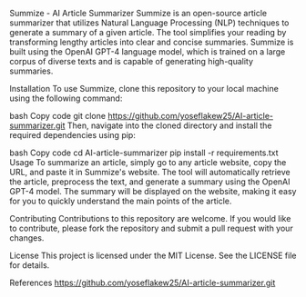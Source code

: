 Summize - AI Article Summarizer
Summize is an open-source article summarizer that utilizes Natural Language Processing (NLP) techniques to generate a summary of a given article. The tool simplifies your reading by transforming lengthy articles into clear and concise summaries. Summize is built using the OpenAI GPT-4 language model, which is trained on a large corpus of diverse texts and is capable of generating high-quality summaries.

Installation
To use Summize, clone this repository to your local machine using the following command:

bash
Copy code
git clone https://github.com/yoseflakew25/AI-article-summarizer.git
Then, navigate into the cloned directory and install the required dependencies using pip:

bash
Copy code
cd AI-article-summarizer
pip install -r requirements.txt
Usage
To summarize an article, simply go to any article website, copy the URL, and paste it in Summize's website. The tool will automatically retrieve the article, preprocess the text, and generate a summary using the OpenAI GPT-4 model. The summary will be displayed on the website, making it easy for you to quickly understand the main points of the article.

Contributing
Contributions to this repository are welcome. If you would like to contribute, please fork the repository and submit a pull request with your changes.

License
This project is licensed under the MIT License. See the LICENSE file for details.

References
https://github.com/yoseflakew25/AI-article-summarizer.git
